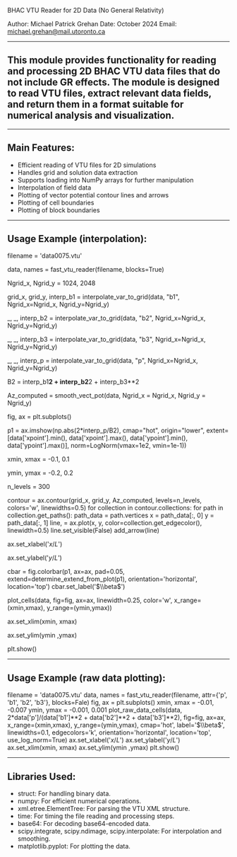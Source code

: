 BHAC VTU Reader for 2D Data (No General Relativity)

Author: Michael Patrick Grehan
Date: October 2024
Email: michael.grehan@mail.utoronto.ca

------------------------------------------------------------------------------------
This module provides functionality for reading and processing 2D BHAC VTU data files
that do not include GR effects. The module is designed to read 
VTU files, extract relevant data fields, and return them in a format suitable for 
numerical analysis and visualization.
------------------------------------------------------------------------------------

--------------
Main Features:
--------------
- Efficient reading of VTU files for 2D simulations
- Handles grid and solution data extraction
- Supports loading into NumPy arrays for further manipulation
- Interpolation of field data
- Plotting of vector potential contour lines and arrows
- Plotting of cell boundaries
- Plotting of block boundaries

--------------
Usage Example (interpolation):
--------------
filename = 'data0075.vtu'

data, names = fast_vtu_reader(filename, blocks=True)

Ngrid_x, Ngrid_y = 1024, 2048

grid_x, grid_y, interp_b1 = interpolate_var_to_grid(data, "b1", Ngrid_x=Ngrid_x, Ngrid_y=Ngrid_y)

_, _, interp_b2 = interpolate_var_to_grid(data, "b2", Ngrid_x=Ngrid_x, Ngrid_y=Ngrid_y)

_, _, interp_b3 = interpolate_var_to_grid(data, "b3", Ngrid_x=Ngrid_x, Ngrid_y=Ngrid_y)

_, _, interp_p = interpolate_var_to_grid(data, "p", Ngrid_x=Ngrid_x, Ngrid_y=Ngrid_y)

B2 = interp_b1**2 + interp_b2**2 + interp_b3**2

Az_computed = smooth_vect_pot(data, Ngrid_x = Ngrid_x, Ngrid_y = Ngrid_y)

fig, ax = plt.subplots()

p1 = ax.imshow(np.abs(2*interp_p/B2), cmap="hot", origin="lower",
               extent=[data['xpoint'].min(), data['xpoint'].max(), data['ypoint'].min(), data['ypoint'].max()],
               norm=LogNorm(vmax=1e2, vmin=1e-1))
               
xmin, xmax = -0.1, 0.1

ymin, ymax = -0.2, 0.2

n_levels = 300

contour = ax.contour(grid_x, grid_y, Az_computed, levels=n_levels, colors='w', linewidths=0.5)
for collection in contour.collections:
    for path in collection.get_paths():
        path_data = path.vertices
        x = path_data[:, 0]
        y = path_data[:, 1]
        line, = ax.plot(x, y, color=collection.get_edgecolor(), linewidth=0.5)
        line.set_visible(False)
        add_arrow(line)
        
ax.set_xlabel('$x/L$')

ax.set_ylabel('$y/L$')

cbar = fig.colorbar(p1, ax=ax, pad=0.05,  extend=determine_extend_from_plot(p1), orientation='horizontal',  location='top')
cbar.set_label('$\\beta$')

plot_cells(data, fig=fig, ax=ax, linewidth=0.25, color='w', x_range=(xmin,xmax), y_range=(ymin,ymax))

ax.set_xlim(xmin, xmax)

ax.set_ylim(ymin ,ymax)

plt.show()

--------------
Usage Example (raw data plotting):
--------------
filename = 'data0075.vtu'
data, names = fast_vtu_reader(filename, attr={'p', 'b1', 'b2', 'b3'}, blocks=Fale)
fig, ax = plt.subplots()
xmin, xmax = -0.01, -0.007
ymin, ymax = -0.001, 0.001
plot_raw_data_cells(data, 2*data['p']/(data['b1']**2 + data['b2']**2 + data['b3']**2), fig=fig, ax=ax, x_range=(xmin,xmax), y_range=(ymin,ymax), cmap='hot', label='$\\beta$', linewidths=0.1, edgecolors='k', orientation='horizontal',  location='top', use_log_norm=True)
ax.set_xlabel('$x/L$')
ax.set_ylabel('$y/L$')
ax.set_xlim(xmin, xmax)
ax.set_ylim(ymin ,ymax)
plt.show()

--------------
Libraries Used:
--------------
- struct: For handling binary data.
- numpy: For efficient numerical operations.
- xml.etree.ElementTree: For parsing the VTU XML structure.
- time: For timing the file reading and processing steps.
- base64: For decoding base64-encoded data.
- scipy.integrate, scipy.ndimage, scipy.interpolate: For interpolation and smoothing.
- matplotlib.pyplot: For plotting the data.

